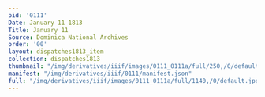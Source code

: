 ```yaml
---
pid: '0111'
Date: January 11 1813
Title: January 11
Source: Dominica National Archives
order: '00'
layout: dispatches1813_item
collection: dispatches1813
thumbnail: "/img/derivatives/iiif/images/0111_0111a/full/250,/0/default.jpg"
manifest: "/img/derivatives/iiif/0111/manifest.json"
full: "/img/derivatives/iiif/images/0111_0111a/full/1140,/0/default.jpg"
---
```


